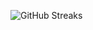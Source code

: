 ![GitHub Streaks](https://github-streaks-mqc9.onrender.com/streak/happilli/image?theme=midnight&cache_bust=1742938827)
